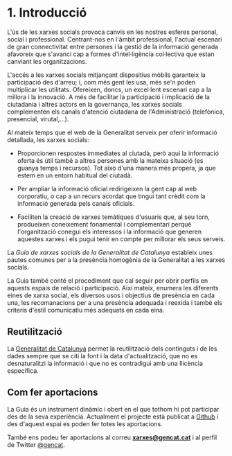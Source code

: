 # 1. Introducció

L'ús de les xarxes socials provoca canvis en les nostres esferes personal, social i professional. Centrant-nos en l'àmbit professional, l'actual escenari de gran connectivitat entre persones i la gestió de la informació generada afavoreix que s'avanci cap a formes d'intel·ligència col·lectiva que estan canviant les organitzacions.

L'accés a les xarxes socials mitjançant dispositius mòbils garanteix la participació des d'arreu; i, com més gent les usa, més se'n poden multiplicar les utilitats. Ofereixen, doncs, un excel·lent escenari cap a la millora i la innovació. A més de facilitar la participació i implicació de la ciutadania i altres actors en la governança, les xarxes socials complementen els canals d'atenció ciutadana de l'Administració (telefònica, presencial, virutal,...).

Al mateix temps que el web de la Generalitat serveix per oferir informació detallada, les xarxes socials:

- Proporcionen respostes immediates al ciutadà, però aquí la informació oferta és útil també a altres persones amb la mateixa situació (es guanya temps i recursos). Tot això d'una manera més propera, ja que estem en un entorn habitual del ciutadà.

- Per ampliar la informació oficial redirigeixen la gent cap al web corporatiu, o cap a un recurs acordat que tingui tant crèdit com la informació generada pels canals oficials.

- Faciliten la creació de xarxes temàtiques d'usuaris que, al seu torn, produeixen coneixement fonamental i complementari perquè l'organització conegui els interessos i la informació que generen aquestes xarxes i els pugui tenir en compte per millorar els seus serveis.

La *Guia de xarxes socials de la Generalitat de Catalunya* estableix unes pautes comunes per a la presència homogènia de la Generalitat a les xarxes socials.

La Guia també conté el procediment que cal seguir per obrir perfils en aquests espais de relació i participació. Així mateix, enumera les diferents eines de xarxa social, els diversos usos i objectius de presència en cada una, les recomanacions per a una presència adequada i reexida i també els criteris d'estil comunicatiu més adequats en cada eina.

## Reutilització

La [Generalitat de Catalunya](http://web.gencat.cat/ca/menu-ajuda/ajuda/avis_legal/) permet la reutilització dels continguts i de les dades sempre que se citi la font i la data d'actualització, que no es desnaturalitzi la informació i que no es contradigui amb una llicència específica.

## Com fer aportacions

La Guia és un instrument dinàmic i obert en el que tothom hi pot participar des de la seva experiència. Actualment el projecte està publicat a [Github](https://github.com/generalitat/guia) i des d'aquest espai es poden fer totes les aportacions.

També ens podeu fer aportacions al correu **xarxes@gencat.cat** i al perfil de Twitter [@gencat](http://twitter.com/gencat).
